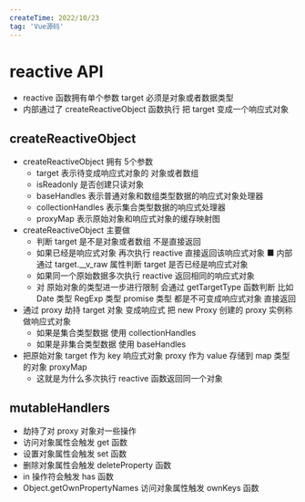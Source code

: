 ```yaml
---
createTime: 2022/10/23
tag: 'Vue源码'
---
```


# reactive API

* reactive 函数拥有单个参数 target 必须是对象或者数据类型
* 内部通过了 createReactiveObject 函数执行 把 target 变成一个响应式对象

## createReactiveObject

* createReactiveObject 拥有 5个参数
  * target 表示待变成响应式对象的 对象或者数组
  * isReadonly 是否创建只读对象
  * baseHandles 表示普通对象和数组类型数据的响应式对象处理器
  * collectionHandles 表示集合类型数据的响应式处理器
  * proxyMap 表示原始对象和响应式对象的缓存映射图
* createReactiveObject 主要做
  * 判断 target 是不是对象或者数组  不是直接返回
  * 如果已经是响应式对象 再次执行 reactive 直接返回该响应式对象
    ■ 内部通过 target.__v_raw 属性判断 target 是否已经是响应式对象
  * 如果同一个原始数据多次执行 reactive 返回相同的响应式对象
  * 对 原始对象的类型进一步进行限制  会通过 getTargetType 函数判断 比如 Date 类型 RegExp 类型 promise 类型 都是不可变成响应式对象 直接返回
* 通过 proxy 劫持 target 对象 变成响应式  把 new Proxy 创建的 proxy 实例称做响应式对象
  * 如果是集合类型数据 使用 collectionHandles
  * 如果是非集合类型数据 使用 baseHandles
* 把原始对象 target 作为 key 响应式对象 proxy 作为 value 存储到 map 类型的对象 proxyMap
  * 这就是为什么多次执行 reactive 函数返回同一个对象

## mutableHandlers

* 劫持了对 proxy 对象对一些操作
* 访问对象属性会触发 get 函数
* 设置对象属性会触发 set 函数
* 删除对象属性会触发 deleteProperty 函数
* in 操作符会触发 has 函数
* Object.getOwnPropertyNames 访问对象属性触发 ownKeys 函数
